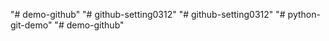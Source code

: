 "# demo-github" 
"# github-setting0312" 
"# github-setting0312" 
"# python-git-demo" 
"# demo-github" 
